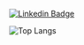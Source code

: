 [![Linkedin Badge](https://img.shields.io/badge/-ThiagoZen-blue?style=flat-square&logo=Linkedin&logoColor=white&link=https://www.linkedin.com/in/thiago-zen-7a4bab215/)](https://www.linkedin.com/in/thiago-zen-7a4bab215/)

![Top Langs](https://github-readme-stats.vercel.app/api/top-langs/?username=ThiagoZen&hide=TeX&layout=compact)


